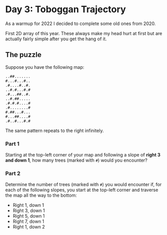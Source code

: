 # Day 3: Toboggan Trajectory

As a warmup for 2022 I decided to complete some old ones from 2020.

First 2D array of this year. These always make my head hurt at first but are actually fairly simple after you get the hang of it.

## The puzzle

Suppose you have the following map:
```
..##.......
#...#...#..
.#....#..#.
..#.#...#.#
.#...##..#.
..#.##.....
.#.#.#....#
.#........#
#.##...#...
#...##....#
.#..#...#.#
```

The same pattern repeats to the right infinitely.

### Part 1

Starting at the top-left corner of your map and following a slope of **right 3 and down 1**, how many trees (marked with `#`) would you encounter?

### Part 2

Determine the number of trees (marked with `#`) you would encounter if, for each of the following slopes, you start at the top-left corner and traverse the map all the way to the bottom:

- Right 1, down 1
- Right 3, down 1
- Right 5, down 1
- Right 7, down 1
- Right 1, down 2